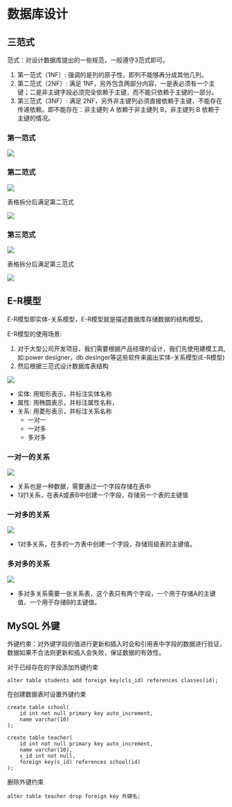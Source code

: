 # 数据库设计

## 三范式

范式：对设计数据库提出的一些规范，一般遵守3范式即可。

1. 第一范式（1NF）: 强调的是列的原子性，即列不能够再分成其他几列。
2. 第二范式（2NF）: 满足 1NF，另外包含两部分内容，一是表必须有一个主键；二是非主键字段必须完全依赖于主键，而不能只依赖于主键的一部分。
3. 第三范式（3NF）: 满足 2NF，另外非主键列必须直接依赖于主键，不能存在传递依赖。即不能存在：非主键列 A 依赖于非主键列 B，非主键列 B 依赖于主键的情况。

### 第一范式

<img src="https://s1.ax1x.com/2023/05/22/p9oUsN4.jpg"  />

### 第二范式

![](https://s1.ax1x.com/2023/05/22/p9oURjx.jpg)

表格拆分后满足第二范式

![](https://s1.ax1x.com/2023/05/22/p9oUIED.jpg)

### 第三范式

![](https://s1.ax1x.com/2023/05/22/p9oUqgI.jpg)

表格拆分后满足第三范式

![](https://s1.ax1x.com/2023/05/22/p9oUjDf.jpg)

##  E-R模型

E-R模型即实体-关系模型，E-R模型就是描述数据库存储数据的结构模型。

E-R模型的使用场景:

1. 对于大型公司开发项目，我们需要根据产品经理的设计，我们先使用建模工具, 如:power designer，db desinger等这些软件来画出实体-关系模型(E-R模型)
2. 然后根据三范式设计数据库表结构

![](https://pic2.zhimg.com/80/v2-e1800019d2d6a7f7c1e82468f6fc4391_1440w.webp)

- 实体: 用矩形表示，并标注实体名称
- 属性: 用椭圆表示，并标注属性名称，
- 关系: 用菱形表示，并标注关系名称
  - 一对一
  - 一对多
  - 多对多

### 一对一的关系

![](https://s1.ax1x.com/2023/05/22/p9oajzR.png)

- 关系也是一种数据，需要通过一个字段存储在表中
- 1对1关系，在表A或表B中创建一个字段，存储另一个表的主键值

### 一对多的关系

![](https://s1.ax1x.com/2023/05/22/p9odJln.jpg)

- 1对多关系，在多的一方表中创建一个字段，存储班级表的主键值。

### 多对多的关系

![](https://s1.ax1x.com/2023/05/22/p9odO78.jpg)

- 多对多关系需要一张关系表，这个表只有两个字段，一个用于存储A的主键值，一个用于存储B的主键值。

## MySQL 外键

外键约束：对外键字段的值进行更新和插入时会和引用表中字段的数据进行验证，数据如果不合法则更新和插入会失败，保证数据的有效性。

对于已经存在的字段添加外键约束

```mysql
alter table students add foreign key(cls_id) references classes(id);
```

在创建数据表时设置外键约束

```mysql
create table school(
    id int not null primary key auto_increment, 
    name varchar(10)
);

create table teacher(
    id int not null primary key auto_increment, 
    name varchar(10), 
    s_id int not null, 
    foreign key(s_id) references school(id)
);
```

删除外键约束

```mysql
alter table teacher drop foreign key 外键名;
```

